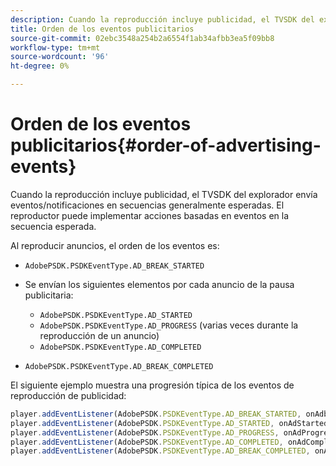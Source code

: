 ```yaml
---
description: Cuando la reproducción incluye publicidad, el TVSDK del explorador envía eventos/notificaciones en secuencias generalmente esperadas. El reproductor puede implementar acciones basadas en eventos en la secuencia esperada.
title: Orden de los eventos publicitarios
source-git-commit: 02ebc3548a254b2a6554f1ab34afbb3ea5f09bb8
workflow-type: tm+mt
source-wordcount: '96'
ht-degree: 0%

---
```


# Orden de los eventos publicitarios{#order-of-advertising-events}

Cuando la reproducción incluye publicidad, el TVSDK del explorador envía eventos/notificaciones en secuencias generalmente esperadas. El reproductor puede implementar acciones basadas en eventos en la secuencia esperada.

<!--<a id="section_69E3CCBC57BB48399799876E83908348"></a>-->

Al reproducir anuncios, el orden de los eventos es:

* `AdobePSDK.PSDKEventType.AD_BREAK_STARTED`
* Se envían los siguientes elementos por cada anuncio de la pausa publicitaria:

   * `AdobePSDK.PSDKEventType.AD_STARTED`
   * `AdobePSDK.PSDKEventType.AD_PROGRESS` (varias veces durante la reproducción de un anuncio)
   * `AdobePSDK.PSDKEventType.AD_COMPLETED`

* `AdobePSDK.PSDKEventType.AD_BREAK_COMPLETED`

El siguiente ejemplo muestra una progresión típica de los eventos de reproducción de publicidad:

```js
player.addEventListener(AdobePSDK.PSDKEventType.AD_BREAK_STARTED, onAdbreakStarted); 
player.addEventListener(AdobePSDK.PSDKEventType.AD_STARTED, onAdStarted); 
player.addEventListener(AdobePSDK.PSDKEventType.AD_PROGRESS, onAdProgress); 
player.addEventListener(AdobePSDK.PSDKEventType.AD_COMPLETED, onAdCompleted); 
player.addEventListener(AdobePSDK.PSDKEventType.AD_BREAK_COMPLETED, onAdbreakCompleted);
```
